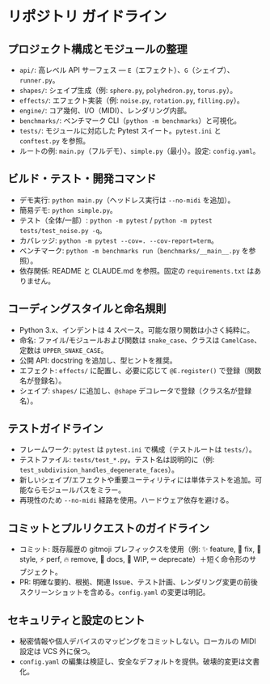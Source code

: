 # リポジトリ ガイドライン

## プロジェクト構成とモジュールの整理
- `api/`: 高レベル API サーフェス — `E`（エフェクト）、`G`（シェイプ）、`runner.py`。
- `shapes/`: シェイプ生成（例: `sphere.py`, `polyhedron.py`, `torus.py`）。
- `effects/`: エフェクト実装（例: `noise.py`, `rotation.py`, `filling.py`）。
- `engine/`: コア幾何、I/O（MIDI）、レンダリング内部。
- `benchmarks/`: ベンチマーク CLI（`python -m benchmarks`）と可視化。
- `tests/`: モジュールに対応した Pytest スイート。`pytest.ini` と `conftest.py` を参照。
- ルートの例: `main.py`（フルデモ）、`simple.py`（最小）。設定: `config.yaml`。

## ビルド・テスト・開発コマンド
- デモ実行: `python main.py`（ヘッドレス実行は `--no-midi` を追加）。
- 簡易デモ: `python simple.py`。
- テスト（全体/一部）: `python -m pytest` / `python -m pytest tests/test_noise.py -q`。
- カバレッジ: `python -m pytest --cov=. --cov-report=term`。
- ベンチマーク: `python -m benchmarks run`（`benchmarks/__main__.py` を参照）。
- 依存関係: README と CLAUDE.md を参照。固定の `requirements.txt` はありません。

## コーディングスタイルと命名規則
- Python 3.x、インデントは 4 スペース。可能な限り関数は小さく純粋に。
- 命名: ファイル/モジュールおよび関数は `snake_case`、クラスは `CamelCase`、定数は `UPPER_SNAKE_CASE`。
- 公開 API: docstring を追加し、型ヒントを推奨。
- エフェクト: `effects/` に配置し、必要に応じて `@E.register()` で登録（関数名が登録名）。
- シェイプ: `shapes/` に追加し、`@shape` デコレータで登録（クラス名が登録名）。

## テストガイドライン
- フレームワーク: `pytest` は `pytest.ini` で構成（テストルートは `tests/`）。
- テストファイル: `tests/test_*.py`。テスト名は説明的に（例: `test_subdivision_handles_degenerate_faces`）。
- 新しいシェイプ/エフェクトや重要ユーティリティには単体テストを追加。可能ならモジュールパスをミラー。
- 再現性のため `--no-midi` 経路を使用。ハードウェア依存を避ける。

## コミットとプルリクエストのガイドライン
- コミット: 既存履歴の gitmoji プレフィックスを使用（例: ✨ feature, 🐛 fix, 🎨 style, ⚡️ perf, 🔥 remove, 📝 docs, 🚧 WIP, ⚰️ deprecate）＋短く命令形のサブジェクト。
- PR: 明確な要約、根拠、関連 Issue、テスト計画、レンダリング変更の前後スクリーンショットを含める。`config.yaml` の変更は明記。

## セキュリティと設定のヒント
- 秘密情報や個人デバイスのマッピングをコミットしない。ローカルの MIDI 設定は VCS 外に保つ。
- `config.yaml` の編集は検証し、安全なデフォルトを提供。破壊的変更は文書化。
